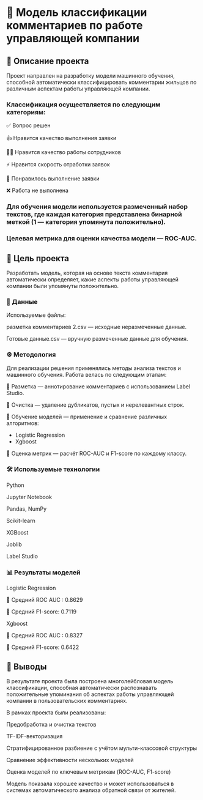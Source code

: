 # 🧠 Модель классификации комментариев по работе управляющей компании

## 📌 Описание проекта

Проект направлен на разработку модели машинного обучения, способной автоматически классифицировать комментарии жильцов по различным аспектам работы управляющей компании.

### Классификация осуществляется по следующим категориям:

✅ Вопрос решен

👍 Нравится качество выполнения заявки

👨‍💼 Нравится качество работы сотрудников

⚡ Нравится скорость отработки заявок

🌟 Понравилось выполнение заявки

❌ Работа не выполнена

### Для обучения модели используется размеченный набор текстов, где каждая категория представлена бинарной меткой (1 — категория упомянута положительно).

### Целевая метрика для оценки качества модели — ROC-AUC.

## 🎯 Цель проекта
Разработать модель, которая на основе текста комментария автоматически определяет, какие аспекты работы управляющей компании были упомянуты положительно.

### 📂 Данные
Используемые файлы:

разметка комментариев 2.csv — исходные неразмеченные данные.

Готовые данные.csv — вручную размеченные данные для обучения.

### ⚙️ Методология
Для реализации решения применялись методы анализа текстов и машинного обучения. Работа велась по следующим этапам:

📑 Разметка — аннотирование комментариев с использованием Label Studio.

🧹 Очистка — удаление дубликатов, пустых и нерелевантных строк.

🧠 Обучение моделей — применение и сравнение различных алгоритмов:
- Logistic Regression
- Xgboost

🧮 Оценка метрик — расчёт ROC-AUC и F1-score по каждому классу.

### 🛠️ Используемые технологии

Python

Jupyter Notebook

Pandas, NumPy

Scikit-learn

XGBoost 

Joblib

Label Studio


### 📊 Результаты моделей

Logistic Regression 

🔸 Средний ROC AUC : 0.8629

🔸 Средний F1-score: 0.7119

Xgboost

🔸 Средний ROC AUC : 0.8327

🔸 Средний F1-score: 0.6422



## 📌 Выводы

В результате проекта была построена многолейбловая модель классификации, способная автоматически распознавать положительные упоминания об аспектах работы управляющей компании в пользовательских комментариях.

В рамках проекта были реализованы:

Предобработка и очистка текстов

TF-IDF-векторизация

Стратифицированное разбиение с учётом мульти-классовой структуры

Сравнение эффективности нескольких моделей

Оценка моделей по ключевым метрикам (ROC-AUC, F1-score)

Модель показала хорошее качество и может использоваться в системах автоматического анализа обратной связи от жителей.
